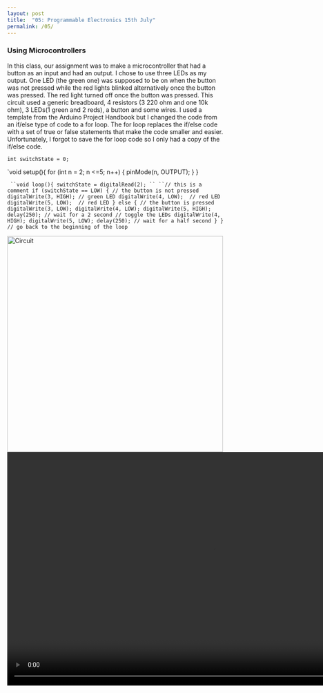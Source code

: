 ```yaml
---
layout: post
title:  "05: Programmable Electronics 15th July"
permalink: /05/
---
```


### Using Microcontrollers

In this class, our assignment was to make a microcontroller that had a button as an input and had an output. I chose to use three LEDs as my output. One LED (the green one) was supposed to be on when the button was not pressed while the red lights blinked alternatively once the button was pressed. The red light turned off once the button was pressed. This circuit used a generic breadboard, 4 resistors (3 220 ohm and one 10k ohm), 3 LEDs(1 green and 2 reds), a button and some wires. I used a template from the Arduino Project Handbook but I changed the code from an if/else type of code to a for loop.  The for loop replaces the if/else code with a set of true or false statements that make the code smaller and easier. Unfortunately, I forgot to save the for loop code so I only had a copy of the if/else code.

`int switchState = 0;
`

`void setup(){
for (int n = 2; n <=5; n++) {
  pinMode(n, OUTPUT);
}
}

`
``void loop(){
  switchState = digitalRead(2);
``
``// this is a comment
if (switchState == LOW) {
// the button is not pressed
  digitalWrite(3, HIGH); // green LED
  digitalWrite(4, LOW);  // red LED
  digitalWrite(5, LOW);  // red LED
}
else { // the button is pressed
digitalWrite(3, LOW); digitalWrite(4, LOW);
digitalWrite(5, HIGH);
delay(250); // wait for a 2 second
// toggle the LEDs
digitalWrite(4, HIGH);
digitalWrite(5, LOW);
delay(250); // wait for a half second
}
} // go back to the beginning of the loop`

<img src="circuit.JPG" alt="Circuit" style="height: 500px; max-width: 500%">


<video width="955" height="541" controls>
	<source src="video.MOV" type="video/MOV">


<!-- You can include comments that will not be translated to HTML -->

<!-- You can include links and images in the following format: -->

